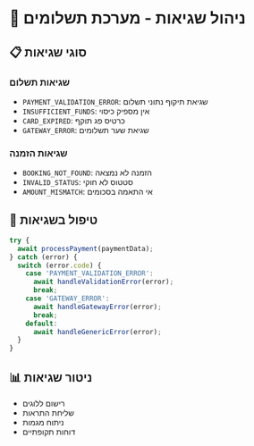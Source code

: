 # 🐛 ניהול שגיאות - מערכת תשלומים

## 📋 סוגי שגיאות

### שגיאות תשלום
- `PAYMENT_VALIDATION_ERROR`: שגיאת תיקוף נתוני תשלום
- `INSUFFICIENT_FUNDS`: אין מספיק כיסוי
- `CARD_EXPIRED`: כרטיס פג תוקף
- `GATEWAY_ERROR`: שגיאת שער תשלומים

### שגיאות הזמנה
- `BOOKING_NOT_FOUND`: הזמנה לא נמצאה
- `INVALID_STATUS`: סטטוס לא חוקי
- `AMOUNT_MISMATCH`: אי התאמה בסכומים

## 🔄 טיפול בשגיאות

```typescript
try {
  await processPayment(paymentData);
} catch (error) {
  switch (error.code) {
    case 'PAYMENT_VALIDATION_ERROR':
      await handleValidationError(error);
      break;
    case 'GATEWAY_ERROR':
      await handleGatewayError(error);
      break;
    default:
      await handleGenericError(error);
  }
}
```

## 📊 ניטור שגיאות
- רישום ללוגים
- שליחת התראות
- ניתוח מגמות
- דוחות תקופתיים 
